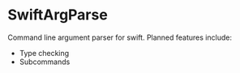 # SwiftArgParse

Command line argument parser for swift. Planned features include:

- Type checking
- Subcommands
